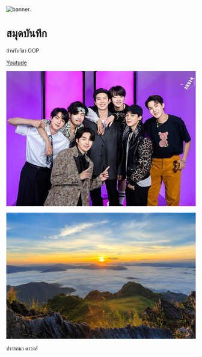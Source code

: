 ![banner](https://picsum.photos/800/250).
# สมุดบันทึก

สำหรับวิชา OOP

[Youtude](https://www.youtube.com/results?search_query=BTS)

![Babanner](./BTSbanner.jpg)


![Bbanner](./banner.jpg)

ปรารถนา ดาวงศ์
